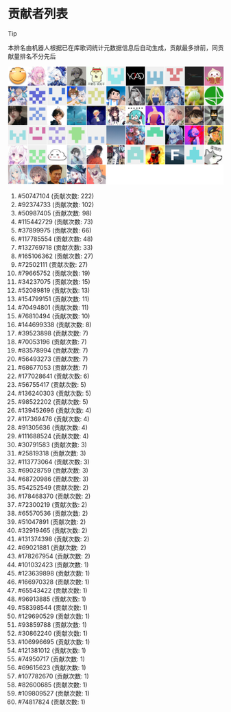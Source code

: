 # 贡献者列表

> [!TIP]
> 本排名由机器人根据已在库歌词统计元数据信息后自动生成，贡献最多排前，同贡献量排名不分先后

![贡献者头像画廊](./CONTRIBUTORS.svg)

1. #50747104 (贡献次数: 222)
2. #92374733 (贡献次数: 102)
3. #50987405 (贡献次数: 98)
4. #115442729 (贡献次数: 73)
5. #37899975 (贡献次数: 66)
6. #117785554 (贡献次数: 48)
7. #132769718 (贡献次数: 33)
8. #165106362 (贡献次数: 27)
9. #72502111 (贡献次数: 27)
10. #79665752 (贡献次数: 19)
11. #34237075 (贡献次数: 15)
12. #52089819 (贡献次数: 13)
13. #154799151 (贡献次数: 11)
14. #70494801 (贡献次数: 11)
15. #76810494 (贡献次数: 10)
16. #144699338 (贡献次数: 8)
17. #39523898 (贡献次数: 7)
18. #70053196 (贡献次数: 7)
19. #83578994 (贡献次数: 7)
20. #56493273 (贡献次数: 7)
21. #68677053 (贡献次数: 7)
22. #177028641 (贡献次数: 6)
23. #56755417 (贡献次数: 5)
24. #136240303 (贡献次数: 5)
25. #98522202 (贡献次数: 5)
26. #139452696 (贡献次数: 4)
27. #117369476 (贡献次数: 4)
28. #91305636 (贡献次数: 4)
29. #111688524 (贡献次数: 4)
30. #30791583 (贡献次数: 3)
31. #25819318 (贡献次数: 3)
32. #113773064 (贡献次数: 3)
33. #69028759 (贡献次数: 3)
34. #68720986 (贡献次数: 3)
35. #54252549 (贡献次数: 2)
36. #178468370 (贡献次数: 2)
37. #72300219 (贡献次数: 2)
38. #65570536 (贡献次数: 2)
39. #51047891 (贡献次数: 2)
40. #32919465 (贡献次数: 2)
41. #131374398 (贡献次数: 2)
42. #69021881 (贡献次数: 2)
43. #178267954 (贡献次数: 2)
44. #101032423 (贡献次数: 1)
45. #123639898 (贡献次数: 1)
46. #166970328 (贡献次数: 1)
47. #65543422 (贡献次数: 1)
48. #96913885 (贡献次数: 1)
49. #58398544 (贡献次数: 1)
50. #129690529 (贡献次数: 1)
51. #93859788 (贡献次数: 1)
52. #30862240 (贡献次数: 1)
53. #106996695 (贡献次数: 1)
54. #121381012 (贡献次数: 1)
55. #74950717 (贡献次数: 1)
56. #69615623 (贡献次数: 1)
57. #107782670 (贡献次数: 1)
58. #82600685 (贡献次数: 1)
59. #109809527 (贡献次数: 1)
60. #74817824 (贡献次数: 1)
